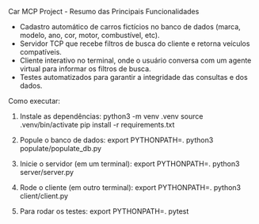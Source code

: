 Car MCP Project - Resumo das Principais Funcionalidades

- Cadastro automático de carros fictícios no banco de dados (marca, modelo, ano, cor, motor, combustível, etc).
- Servidor TCP que recebe filtros de busca do cliente e retorna veículos compatíveis.
- Cliente interativo no terminal, onde o usuário conversa com um agente virtual para informar os filtros de busca.
- Testes automatizados para garantir a integridade das consultas e dos dados.

Como executar:

1. Instale as dependências:
   python3 -m venv .venv
   source .venv/bin/activate
   pip install -r requirements.txt

2. Popule o banco de dados:
   export PYTHONPATH=.
   python3 populate/populate_db.py

3. Inicie o servidor (em um terminal):
   export PYTHONPATH=.
   python3 server/server.py

4. Rode o cliente (em outro terminal):
   export PYTHONPATH=.
   python3 client/client.py

5. Para rodar os testes:
   export PYTHONPATH=.
   pytest